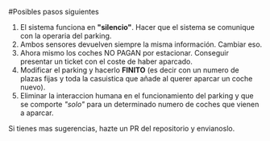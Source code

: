 #Posibles pasos siguientes
  1. El sistema funciona en **"silencio"**. Hacer que el sistema se comunique con la operaria del parking.
  1. Ambos sensores devuelven siempre la misma información. Cambiar eso.
  1. Ahora mismo los coches NO PAGAN por estacionar. Conseguir presentar un ticket con el coste de haber aparcado.
  1. Modificar el parking y hacerlo **FINITO** (es decir con un numero de plazas fijas y toda la casuistica que añade al querer aparcar un coche nuevo).
  1. Eliminar la interaccion humana en el funcionamiento del parking y que se comporte *"solo"* para un determinado numero de coches que vienen a aparcar.
  
Si tienes mas sugerencias, hazte un PR del repositorio y envianoslo.
